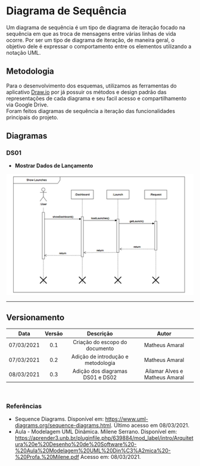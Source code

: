 # Diagrama de Sequência

Um diagrama de sequência é um tipo de diagrama de iteração focado na sequência em que as troca de mensagens entre várias linhas de vida ocorre. Por ser um tipo de diagrama de iteração, de maneira geral, o objetivo dele é expressar o comportamento entre os elementos utilizando a notação UML.

## Metodologia

Para o desenvolvimento dos esquemas, utilizamos as ferramentas do aplicativo [Draw.io](https://app.diagrams.net/) por já possuir os métodos e design padrão das representações de cada diagrama e seu facil acesso e compartilhamento via Google Drive.  
Foram feitos diagramas de sequência a iteração das funcionalidades principais do projeto. 

## Diagramas

### DS01
* **Mostrar Dados de Lançamento**

![Diagrama de Sequência 01](../assets/sequency/sequency.PNG)

---

## Versionamento

|Data|Versão|Descrição|Autor|
|:--------:|:---:|:-------------------:|:------------:|
|07/03/2021| 0.1 | Criação do escopo do documento| Matheus Amaral
|07/03/2021| 0.2 | Adição de introdução e metodologia | Matheus Amaral
|08/03/2021| 0.3 | Adição dos diagramas DS01 e DS02 | Ailamar Alves e Matheus Amaral
  
</br>

### Referências

- Sequence Diagrams. Disponível em: https://www.uml-diagrams.org/sequence-diagrams.html. Último acesso em 08/03/2021.
- Aula - Modelagem UML Dinâmica. Milene Serrano. Disponível em: <https://aprender3.unb.br/pluginfile.php/639884/mod_label/intro/Arquitetura%20e%20Desenho%20de%20Software%20-%20Aula%20Modelagem%20UML%20Din%C3%A2mica%20-%20Profa.%20Milene.pdf> Acesso em: 08/03/2021.
